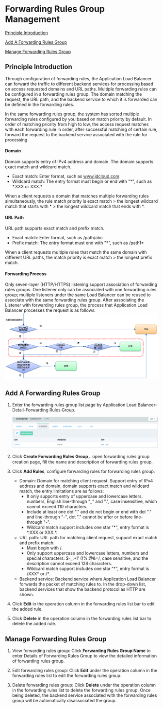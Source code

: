 # Forwarding Rules Group Management

[Principle Introduction](urlmap-management#user-content-1)

[Add A Forwarding Rules Group](urlmap-management#user-content-2)

[Manage Forwarding Rules Group](urlmap-management#user-content-3)

## Principle Introduction
<div id="user-content-1"></div>

Through configuration of forwarding rules, the Application Load Balancer can forward the traffic to different backend services for processing based on access requested domains and URL paths. Multiple forwarding rules can be configured in a forwarding rules group. The domain matching the request, the URL path, and the backend service to which it is forwarded can be defined in the forwarding rules.

In the same forwarding rules group, the system has sorted multiple forwarding rules configured by you based on match priority by default. In order of matching priority from high to low, the access request matches with each forwarding rule in order, after successful matching of certain rule, forward the request to the backend service associated with the rule for processing.

#### Domain

Domain supports entry of IPv4 address and domain. The domain supports exact match and wildcard match.

- Exact match: Enter format, such as www.jdcloud.com
- Wildcard match: The entry format must begin or end with "\*", such as \*.XXX or XXX.\*

When a client requests a domain that matches multiple forwarding rules simultaneously, the rule match priority is exact match > the longest wildcard match that starts with \* > the longest wildcard match that ends with \*.

#### URL Path

URL path supports exact match and prefix match.

- Exact match: Enter format, such as /path/abc
- Prefix match: The entry format must end with "\*", such as /path1\*

When a client requests multiple rules that match the same domain with different URL paths, the match priority is exact match > the longest prefix match.

#### Forwarding Process

Only seven-layer (HTTP/HTTPS) listening support association of forwarding rules groups. One listener only can be associated with one forwarding rules group; multiple listeners under the same Load Balancer can be reused to associate with the same forwarding rules group. After associating the Listener with forwarding rules group, the process that Application Load Balancer processes the request is as follows:
![转发规则组列表页](../../../../image/Networking/ALB/ALB-urlmap1.png)

## Add A Forwarding Rules Group
<div id="user-content-2"></div>

1. Enter the forwarding rules group list page by Application Load Balancer-Detail-Forwarding Rules Group.

	![转发规则组列表页](../../../../image/Networking/ALB/ALB-urlmap2.png)

2. Click **Create Forwarding Rules Group**，open forwarding rules group creation page, fill the name and description of forwarding rules group.

3. Click **Add Rules**, configure forwarding rules for forwarding rules group.
    - Domain: Domain for matching client request. Support entry of IPv4 address and domain, domain supports exact match and wildcard match, the entry limitations are as follows:
      - It only supports entry of uppercase and lowercase letters, numbers, English line-through "_" and ".", case insensitive, which cannot exceed 110 characters.
      - Include at least one dot "." and do not begin or end with dot "." and line-through "-", dot "." cannot be after or before line-through "-".
      - Wildcard match support includes one star "*", entry format is \*.XXX or XXX.\*.
    - URL path: URL path for matching client request, support exact match and prefix match.
      - Must begin with /.
      - Only support uppercase and lowercase letters, numbers and special characters: $-_.+!' ()%:@&=/, case sensitive, and the description cannot exceed 128 characters.
      - Wildcard match support includes one star "*", entry format is /XXX\* or /\*.
    - Backend service: Backend service where Application Load Balancer forwards the packet of matching rules to. In the drop-down list, backend services that show the backend protocol as HTTP are shown.

4. Click **Edit** in the operation column in the forwarding rules list bar to edit the added rule.

5. Click **Delete** in the operation column in the forwarding rules list bar to delete the added rule.

## Manage Forwarding Rules Group
<div id="user-content-3"></div>

1. View forwarding rules group: Click **Forwarding Rules Group Name** to enter Details of Forwarding Rules Group to view the detailed information of forwarding rules group.

1. Edit forwarding rules group: Click **Edit** under the operation column in the forwarding rules list to edit the forwarding rules group.

1. Delete forwarding rules group: Click **Delete** under the operation column in the forwarding rules list to delete the forwarding rules group. Once being deleted, the backend service associated with the forwarding rules group will be automatically disassociated the group.		

